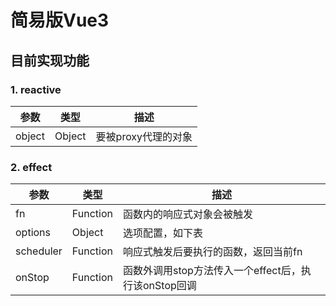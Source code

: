# 简易版Vue3
## 目前实现功能
### 1. reactive
| 参数 | 类型 | 描述 |
| - | - | - |
| object | Object | 要被proxy代理的对象

### 2. effect
| 参数 | 类型 | 描述 |
| - | - | - |
| fn | Function | 函数内的响应式对象会被触发
| options | Object | 选项配置，如下表
| scheduler | Function | 响应式触发后要执行的函数，返回当前fn
| onStop | Function | 函数外调用stop方法传入一个effect后，执行该onStop回调

